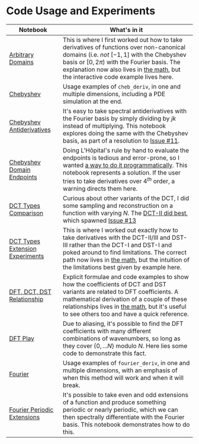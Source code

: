 # Code Usage and Experiments

| Notebook | What's in it |
| --- | --- |
| [Arbitrary Domains](https://github.com/pavelkomarov/spectral-derivatives/blob/main/notebooks/arbitrary_domains.ipynb) | This is where I first worked out how to take derivatives of functions over non-canonical domains (i.e. *not* $[-1, 1]$ with the Chebyshev basis or $[0, 2\pi)$ with the Fourier basis. The explanation now also lives in [the math](https://pavelkomarov.com/spectral-derivatives/math.pdf), but the interactive code example lives here.|
| [Chebyshev](https://github.com/pavelkomarov/spectral-derivatives/blob/main/notebooks/chebyshev.ipynb) | Usage examples of `cheb_deriv`, in one and multiple dimensions, including a PDE simulation at the end.|
| [Chebyshev Antiderivatives](https://github.com/pavelkomarov/spectral-derivatives/blob/main/notebooks/chebyshev_antiderivatives.ipynb) | It's easy to take spectral antiderivatives with the Fourier basis by simply dividing by $jk$ instead of multiplying. This notebook explores doing the same with the Chebyshev basis, as part of a resolution to [Issue #11](https://github.com/pavelkomarov/spectral-derivatives/issues/11).|
| [Chebyshev Domain Endpoints](https://github.com/pavelkomarov/spectral-derivatives/blob/main/notebooks/chebyshev_domain_endpoints.ipynb) | Doing L'Hôpital's rule by hand to evaluate the endpoints is tedious and error-prone, so I wanted [a way to do it programmatically](https://github.com/pavelkomarov/spectral-derivatives/issues/1). This notebook represents a solution. If the user tries to take derivatives over $4^{th}$ order, a warning directs them here.|
| [DCT Types Comparison](https://github.com/pavelkomarov/spectral-derivatives/blob/main/notebooks/dct_types_comparison.ipynb) | Curious about other variants of the DCT, I did some sampling and reconstruction on a function with varying $N$. The [DCT-II did best](https://dsp.stackexchange.com/questions/96172/why-does-the-dct-ii-have-better-energy-compaction-than-dct-i), which spawned [Issue #13](https://github.com/pavelkomarov/spectral-derivatives/issues/13)|
| [DCT Types Extension Experiments](https://github.com/pavelkomarov/spectral-derivatives/blob/main/notebooks/dct_types_extension_experiments.ipynb) | This is where I worked out exactly how to take derivatives with the DCT-II/III and DST-III rather than the DCT-I and DST-I and poked around to find limitations. The correct path now lives in [the math](https://pavelkomarov.com/spectral-derivatives/math.pdf), but the intuition of the limitations best given by example here.|
| [DFT, DCT, DST Relationship](https://github.com/pavelkomarov/spectral-derivatives/blob/main/notebooks/dft_dct_dst_relationship.ipynb) | Explicit formulae and code examples to show how the coefficients of DCT and DST variants are related to DFT coefficients. A mathematical derivation of a couple of these relationships lives in [the math](https://pavelkomarov.com/spectral-derivatives/math.pdf), but it's useful to see others too and have a quick reference.|
| [DFT Play](https://github.com/pavelkomarov/spectral-derivatives/blob/main/notebooks/dft_play.ipynb) | Due to aliasing, it's possible to find the DFT coefficients with many different combinations of wavenumbers, so long as they cover $\{0, ...N\}$ modulo $N$. Here lies some code to demonstrate this fact.|
| [Fourier](https://github.com/pavelkomarov/spectral-derivatives/blob/main/notebooks/fourier.ipynb) | Usage examples of `fourier_deriv`, in one and multiple dimensions, with an emphasis of when this method will work and when it will break.|
| [Fourier Periodic Extensions](https://github.com/pavelkomarov/spectral-derivatives/blob/main/notebooks/fourier_periodic_extensions.ipynb) | It's possible to take even and odd extensions of a function and produce something periodic or nearly periodic, which we can then spectrally differentiate with the Fourier basis. This notebook demonstrates how to do this.|
